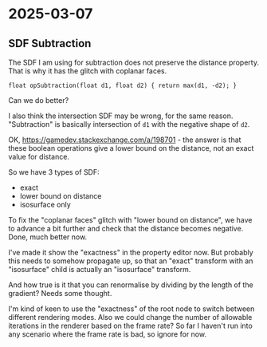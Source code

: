 # 2025-03-07

## SDF Subtraction

The SDF I am using for subtraction does not preserve the distance property. That is why
it has the glitch with coplanar faces.

    float opSubtraction(float d1, float d2) { return max(d1, -d2); }

Can we do better?

I also think the intersection SDF may be wrong, for the same reason. "Subtraction" is
basically intersection of `d1` with the negative shape of `d2`.

OK, https://gamedev.stackexchange.com/a/198701 - the answer is that these boolean
operations give a lower bound on the distance, not an exact value for distance.

So we have 3 types of SDF:

 * exact
 * lower bound on distance
 * isosurface only

To fix the "coplanar faces" glitch with "lower bound on distance", we have to advance
a bit further and check that the distance becomes negative. Done, much better now.

I've made it show the "exactness" in the property editor now. But probably this needs
to somehow propagate up, so that an "exact" transform with an "isosurface" child is
actually an "isosurface" transform.

And how true is it that you can renormalise by dividing by the length of the gradient?
Needs some thought.

I'm kind of keen to use the "exactness" of the root node to switch between different
rendering modes. Also we could change the number of allowable iterations in the
renderer based on the frame rate? So far I haven't run into any scenario where the
frame rate is bad, so ignore for now.
